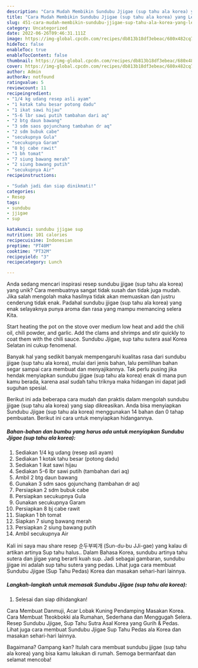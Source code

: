 ```yaml
---
description: "Cara Mudah Membikin Sundubu Jjigae (sup tahu ala korea) yang Lezat"
title: "Cara Mudah Membikin Sundubu Jjigae (sup tahu ala korea) yang Lezat"
slug: 451-cara-mudah-membikin-sundubu-jjigae-sup-tahu-ala-korea-yang-lezat
category: Uncategorized
date: 2022-06-26T09:46:31.111Z
image: https://img-global.cpcdn.com/recipes/db813b18df3ebeac/680x482cq70/sundubu-jjigae-sup-tahu-ala-korea-foto-resep-utama.jpg
hideToc: false
enableToc: true
enableTocContent: false
thumbnail: https://img-global.cpcdn.com/recipes/db813b18df3ebeac/680x482cq70/sundubu-jjigae-sup-tahu-ala-korea-foto-resep-utama.jpg
cover: https://img-global.cpcdn.com/recipes/db813b18df3ebeac/680x482cq70/sundubu-jjigae-sup-tahu-ala-korea-foto-resep-utama.jpg
author: Admin
authorAv: notfound
ratingvalue: 5
reviewcount: 11
recipeingredient:
- "1/4 kg udang resep asli ayam"
- "1 kotak tahu besar potong dadu"
- "1 ikat sawi hijau"
- "5-6 lbr sawi putih tambahan dari aq"
- "2 btg daun bawang"
- "3 sdm saos gojunchang tambahan dr aq"
- "2 sdm bubuk cabe"
- "secukupnya Gula"
- "secukupnya Garam"
- "8 bj cabe rawit"
- "1 bh tomat"
- "7 siung bawang merah"
- "2 siung bawang putih"
- "secukupnya Air"
recipeinstructions:

- "Sudah jadi dan siap dinikmati!"
categories:
- Resep
tags:
- sundubu
- jjigae
- sup

katakunci: sundubu jjigae sup 
nutrition: 101 calories
recipecuisine: Indonesian
preptime: "PT40M"
cooktime: "PT32M"
recipeyield: "3"
recipecategory: Lunch

---
```





Anda sedang mencari inspirasi resep sundubu jjigae (sup tahu ala korea) yang unik? Cara membuatnya sangat tidak susah dan tidak juga mudah. Jika salah mengolah maka hasilnya tidak akan memuaskan dan justru cenderung tidak enak. Padahal sundubu jjigae (sup tahu ala korea) yang enak selayaknya punya aroma dan rasa yang mampu memancing selera Kita.





Start heating the pot on the stove over medium low heat and add the chili oil, chili powder, and garlic. Add the clams and shrimps and stir quickly to coat them with the chili sauce. Sundubu Jjigae, sup tahu sutera asal Korea Selatan ini cukup fenomenal.

Banyak hal yang sedikit banyak mempengaruhi kualitas rasa dari sundubu jjigae (sup tahu ala korea), mulai dari jenis bahan, lalu pemilihan bahan segar sampai cara membuat dan menyajikannya. Tak perlu pusing jika hendak menyiapkan sundubu jjigae (sup tahu ala korea) enak di mana pun kamu berada, karena asal sudah tahu triknya maka hidangan ini dapat jadi suguhan spesial.






Berikut ini ada beberapa cara mudah dan praktis dalam mengolah sundubu jjigae (sup tahu ala korea) yang siap dikreasikan. Anda bisa menyiapkan Sundubu Jjigae (sup tahu ala korea) menggunakan 14 bahan dan 0 tahap pembuatan. Berikut ini cara untuk menyiapkan hidangannya.

<!--inarticleads1-->

##### Bahan-bahan dan bumbu yang harus ada untuk menyiapkan Sundubu Jjigae (sup tahu ala korea):

1. Sediakan 1/4 kg udang (resep asli ayam)
1. Sediakan 1 kotak tahu besar (potong dadu)
1. Sediakan 1 ikat sawi hijau
1. Sediakan 5-6 lbr sawi putih (tambahan dari aq)
1. Ambil 2 btg daun bawang
1. Gunakan 3 sdm saos gojunchang (tambahan dr aq)
1. Persiapkan 2 sdm bubuk cabe
1. Persiapkan secukupnya Gula
1. Gunakan secukupnya Garam
1. Persiapkan 8 bj cabe rawit
1. Siapkan 1 bh tomat
1. Siapkan 7 siung bawang merah
1. Persiapkan 2 siung bawang putih
1. Ambil secukupnya Air


Kali ini saya mau share resep 순두부찌개 (Sun-du-bu JJi-gae) yang kalau di artikan artinya Sup tahu halus.. Dalam Bahasa Korea, sundubu artinya tahu sutera dan jjigae yang berarti kuah sup. Jadi sebagai gambaran, sundubu jjigae ini adalah sup tahu sutera yang pedas. Lihat juga cara membuat Sundubu Jjigae (Sup Tahu Pedas) Korea dan masakan sehari-hari lainnya. 

<!--inarticleads2-->

##### Langkah-langkah untuk memasak Sundubu Jjigae (sup tahu ala korea):


1. Selesai dan siap dihidangkan!

Cara Membuat Danmuji, Acar Lobak Kuning Pendamping Masakan Korea. Cara Membuat Tteokbokki ala Rumahan, Sederhana dan Menggugah Selera. Resep Sundubu Jjigae, Sup Tahu Sutra Asal Korea yang Gurih &amp; Pedas. Lihat juga cara membuat Sundubu Jjigae Sup Tahu Pedas ala Korea dan masakan sehari-hari lainnya. 

Bagaimana? Gampang kan? Itulah cara membuat sundubu jjigae (sup tahu ala korea) yang bisa kamu lakukan di rumah. Semoga bermanfaat dan selamat mencoba!
